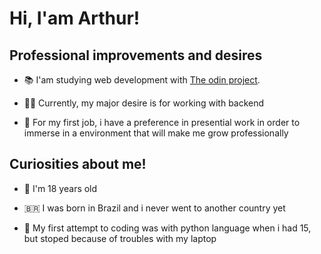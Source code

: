 # Hi, I'am Arthur!
## Professional improvements and desires

- 📚 I'am studying web development with [The odin project](https://www.theodinproject.com/).

- 👨‍💻 Currently, my major desire is for working with backend

- 🤝 For my first job, i have a preference in presential work in order to immerse in a environment that will make me grow professionally

## Curiosities about me!

- 📅 I'm 18 years old

- 🇧🇷 I was born in Brazil and i never went to another country yet

- 🐍 My first attempt to coding was with python language when i had 15, but stoped because of troubles with my laptop
